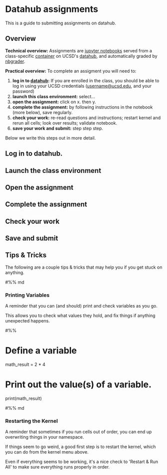 # Datahub assignments

This is a guide to submitting assignments on datahub.

## Overview  

**Technical overview:**  Assignments are [jupyter notebooks](https://jupyter-notebook.readthedocs.io/en/stable/) served from a class-specific [container](https://docs.docker.com/) on UCSD's [datahub](https://datahub.ucsd.edu), and automatically graded by [nbgrader](https://nbgrader.readthedocs.io/en/stable/).     

**Practical overview:**  To complete an assigment you will need to:    
1. **log in to [datahub](https://datahub.ucsd.edu):**  If you are enrolled in the class, you should be able to log in using your UCSD credentials (username@ucsd.edu, and your password)    
1. **launch this class environment:** select...   
1. **open the assignment:** click on x. then y.     
1. **complete the assignment:** by following instructions in the notebook (more below), save regularly.  
1. **check your work:** re-read questions and instructions; restart kernel and rerun all cells; look over results; validate notebook.
1. **save your work and submit:**  step step step.

Below we write this steps out in more detail.

## Log in to datahub.   

## Launch the class environment   

## Open the assignment

## Complete the assignment



## Check your work

## Save and submit


## Tips & Tricks

The following are a couple tips & tricks that may help you if you get stuck on anything.

#%% md

### Printing Variables

A reminder that you can (and should) print and check variables as you go.

This allows you to check what values they hold, and fix things if anything unexpected happens.

#%%

# Define a variable
math_result = 2 * 4

# Print out the value(s) of a variable.
print(math_result)

#%% md

### Restarting the Kernel

A reminder that sometimes if you run cells out of order, you can end up overwriting things in your namespace.

If things seem to go weird, a good first step is to restart the kernel, which you can do from the kernel menu above.

Even if everything seems to be working, it's a nice check to 'Restart & Run All' to make sure everything runs properly in order.

